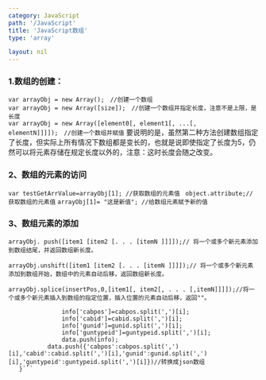 ```yaml
---
category: JavaScript
path: '/JavaScript'
title: 'JavaScript数组'
type: 'array'

layout: nil
---
```


### 1.数组的创建：

```var arrayObj = new Array();　//创建一个数组 ```  
```var arrayObj = new Array([size]);　//创建一个数组并指定长度，注意不是上限，是长度 ```  
```var arrayObj = new Array([element0[, element1[, ...[, elementN]]]]);　//创建一个数组并赋值```
要说明的是，虽然第二种方法创建数组指定了长度，但实际上所有情况下数组都是变长的，也就是说即使指定了长度为5，仍然可以将元素存储在规定长度以外的，注意：这时长度会随之改变。  

### 2、数组的元素的访问
```var testGetArrValue=arrayObj[1]; //获取数组的元素值 ```
```object.attribute;//获取数组的元素值```
```arrayObj[1]= "这是新值"; //给数组元素赋予新的值 ```

### 3、数组元素的添加  
``` arrayObj. push([item1 [item2 [. . . [itemN ]]]]);// 将一个或多个新元素添加到数组结尾，并返回数组新长度。  ```
  
```arrayObj.unshift([item1 [item2 [. . . [itemN ]]]]);// 将一个或多个新元素添加到数组开始，数组中的元素自动后移，返回数组新长度。  ```
  
```arrayObj.splice(insertPos,0,[item1[, item2[, . . . [,itemN]]]]);//将一个或多个新元素插入到数组的指定位置，插入位置的元素自动后移，返回""。  ```

```for(var i=0;i<cab_id.length;i++){                
               info['cabpos']=cabpos.split(',')[i];
               info['cabid']=cabid.split(',')[i];
               info['gunid']=gunid.split(',')[i];
               info['guntypeid']=guntypeid.split(',')[i];
               data.push(info);
	       data.push({'cabpos':cabpos.split(',')[i],'cabid':cabid.split(',')[i],'gunid':gunid.split(',')[i],'guntypeid':guntypeid.split(',')[i]})//转换成json数组
   }```
